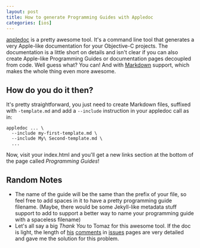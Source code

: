 ```yaml
---
layout: post
title: How to generate Programming Guides with Appledoc
categories: [ios]
---
```


[appledoc][appledoc] is a pretty awesome tool. It's a command line tool that
generates a very Apple-like documentation for your Objective-C projects. The
documentation is a little short on details and isn't clear if you can also
create Apple-like Programming Guides or documentation pages decoupled from code.
Well guess what? You can! And with [Markdown][markdown] support, which makes the
whole thing even more awesome.

## How do you do it then?

It's pretty straightforward, you just need to create Markdown files, suffixed
with `-template.md` and add a `--include` instruction in your appledoc call as
in:

```
appledoc ... \
  --include my-first-template.md \
  --include My\ Second-template.md \
  ...
```

Now, visit your index.html and you'll get a new links section at the bottom of
the page called _Programming Guides_!

## Random Notes

- The name of the guide will be the same than the prefix of your file, so feel
  free to add spaces in it to have a pretty programming guide filename. (Maybe,
  there would be some Jekyll-like metadata stuff support to add to support a
  better way to name your programming guide with a spaceless filename)
- Let's all say a big _Thank You_ to Tomaz for this awesome tool. If the doc is
  light, the length of [his](https://github.com/tomaz/appledoc/issues/7)
  [comments](https://github.com/tomaz/appledoc/issues/66) in
  [issues](https://github.com/tomaz/appledoc/issues/74) pages are very detailed
  and gave me the solution for this problem.

[appledoc]: https://github.com/tomaz/appledoc
[markdown]: https://daringfireball.net/projects/markdown/
